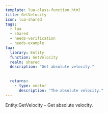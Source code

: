 ```yaml
---
template: lua-class-function.html
title: GetVelocity
icon: lua-shared
tags:
  - lua
  - shared
  - needs-verification
  - needs-example
lua:
  library: Entity
  function: GetVelocity
  realm: shared
  description: "Get absolute velocity."
  
  
  returns:
    - type: vector
      description: "The absolute velocity."
---
```


<div class="lua__search__keywords">
Entity:GetVelocity &#x2013; Get absolute velocity.
</div>
